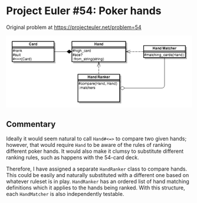 # Project Euler #54: Poker hands

Original problem at https://projecteuler.net/problem=54

![class diagram](euler54.png)

## Commentary

Ideally it would seem natural to call `Hand#<=>` to compare two given hands;
however, that would require `Hand` to be aware of the rules of ranking
different poker hands. It would also make it clumsy to substitute different
ranking rules, such as happens with the 54-card deck.

Therefore, I have assigned a separate `HandRanker` class to compare hands. This
could be easily and naturally substituted with a different one based on
whatever ruleset is in play.  `HandRanker` has an ordered list of hand matching
definitions which it applies to the hands being ranked. With this structure,
each `HandMatcher` is also independently testable.
